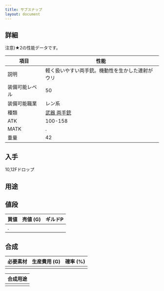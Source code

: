 ```yaml
---
title: サブスナップ
layout: document
---
```

## 詳細

注意)★2の性能データです。

|項目|性能|
|---|---|
|説明|軽く扱いやすい両手銃。機動性を生かした連射がウリ|
|装備可能レベル|50|
|装備可能職業|レン系|
|種類|[武器 両手銃](武器(両手銃))|
|ATK|100-158|
|MATK|.|
|重量|42|

## 入手

10,12Fドロップ

## 用途

## 値段


|買値|売値 (G)|ギルドP|
|---|---|---|
|.|||

## 合成


|必要素材|生産費用 (G)|確率 (%)|
|---|---|---|
||||


|合成用途|
|---|
||